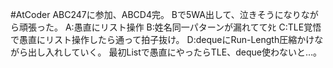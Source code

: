 #AtCoder ABC247に参加、ABCD4完。
Bで5WA出して、泣きそうになりながら頑張った。
A:愚直にリスト操作
B:姓名同一パターンが漏れててﾀﾋ
C:TLE覚悟で愚直にリスト操作したら通って拍子抜け。
D:dequeにRun-Length圧縮かけながら出し入れしていく。
最初Listで愚直にやったらTLE、deque使わないと…。